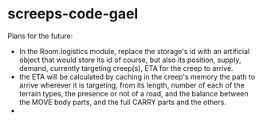# screeps-code-gael

Plans for the future:
  - In the Room.logistics module, replace the storage's id with an artificial object that would store its id of course, but also its position, supply, demand, currently targeting creep(s), ETA for the creep to arrive.
  - the ETA will be calculated by caching in the creep's memory the path to arrive wherever it is targeting, from its length, number of each of the terrain types, the presence or not of a road, and the balance between the MOVE body parts, and the full CARRY parts and the others.
  - 
